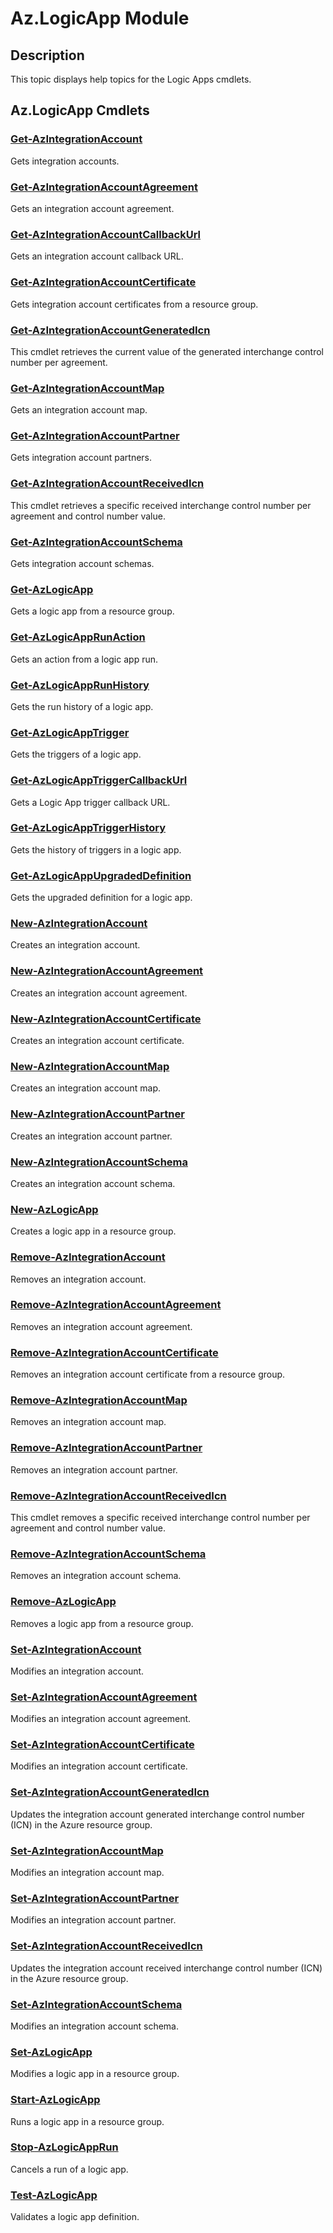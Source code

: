 ﻿---
Module Name: Az.LogicApp
Module Guid: 8a7d44bb-e747-4265-8f22-b3937961d709
Download Help Link: https://docs.microsoft.com/en-us/powershell/module/az.logicapp
Help Version: 4.0.3.0
Locale: en-US
---

# Az.LogicApp Module
## Description
This topic displays help topics for the Logic Apps cmdlets.

## Az.LogicApp Cmdlets
### [Get-AzIntegrationAccount](Get-AzIntegrationAccount.md)
Gets integration accounts.

### [Get-AzIntegrationAccountAgreement](Get-AzIntegrationAccountAgreement.md)
Gets an integration account agreement.

### [Get-AzIntegrationAccountCallbackUrl](Get-AzIntegrationAccountCallbackUrl.md)
Gets an integration account callback URL.

### [Get-AzIntegrationAccountCertificate](Get-AzIntegrationAccountCertificate.md)
Gets integration account certificates from a resource group.

### [Get-AzIntegrationAccountGeneratedIcn](Get-AzIntegrationAccountGeneratedIcn.md)
This cmdlet retrieves the current value of the generated interchange control number per agreement.

### [Get-AzIntegrationAccountMap](Get-AzIntegrationAccountMap.md)
Gets an integration account map.

### [Get-AzIntegrationAccountPartner](Get-AzIntegrationAccountPartner.md)
Gets integration account partners.

### [Get-AzIntegrationAccountReceivedIcn](Get-AzIntegrationAccountReceivedIcn.md)
This cmdlet retrieves a specific received interchange control number per agreement and control number value.

### [Get-AzIntegrationAccountSchema](Get-AzIntegrationAccountSchema.md)
Gets integration account schemas.

### [Get-AzLogicApp](Get-AzLogicApp.md)
Gets a logic app from a resource group.

### [Get-AzLogicAppRunAction](Get-AzLogicAppRunAction.md)
Gets an action from a logic app run.

### [Get-AzLogicAppRunHistory](Get-AzLogicAppRunHistory.md)
Gets the run history of a logic app.

### [Get-AzLogicAppTrigger](Get-AzLogicAppTrigger.md)
Gets the triggers of a logic app.

### [Get-AzLogicAppTriggerCallbackUrl](Get-AzLogicAppTriggerCallbackUrl.md)
Gets a Logic App trigger callback URL.

### [Get-AzLogicAppTriggerHistory](Get-AzLogicAppTriggerHistory.md)
Gets the history of triggers in a logic app.

### [Get-AzLogicAppUpgradedDefinition](Get-AzLogicAppUpgradedDefinition.md)
Gets the upgraded definition for a logic app.

### [New-AzIntegrationAccount](New-AzIntegrationAccount.md)
Creates an integration account.

### [New-AzIntegrationAccountAgreement](New-AzIntegrationAccountAgreement.md)
Creates an integration account agreement.

### [New-AzIntegrationAccountCertificate](New-AzIntegrationAccountCertificate.md)
Creates an integration account certificate.

### [New-AzIntegrationAccountMap](New-AzIntegrationAccountMap.md)
Creates an integration account map.

### [New-AzIntegrationAccountPartner](New-AzIntegrationAccountPartner.md)
Creates an integration account partner.

### [New-AzIntegrationAccountSchema](New-AzIntegrationAccountSchema.md)
Creates an integration account schema.

### [New-AzLogicApp](New-AzLogicApp.md)
Creates a logic app in a resource group.

### [Remove-AzIntegrationAccount](Remove-AzIntegrationAccount.md)
Removes an integration account.

### [Remove-AzIntegrationAccountAgreement](Remove-AzIntegrationAccountAgreement.md)
Removes an integration account agreement.

### [Remove-AzIntegrationAccountCertificate](Remove-AzIntegrationAccountCertificate.md)
Removes an integration account certificate from a resource group.

### [Remove-AzIntegrationAccountMap](Remove-AzIntegrationAccountMap.md)
Removes an integration account map.

### [Remove-AzIntegrationAccountPartner](Remove-AzIntegrationAccountPartner.md)
Removes an integration account partner.

### [Remove-AzIntegrationAccountReceivedIcn](Remove-AzIntegrationAccountReceivedIcn.md)
This cmdlet removes a specific received interchange control number per agreement and control number value.

### [Remove-AzIntegrationAccountSchema](Remove-AzIntegrationAccountSchema.md)
Removes an integration account schema.

### [Remove-AzLogicApp](Remove-AzLogicApp.md)
Removes a logic app from a resource group.

### [Set-AzIntegrationAccount](Set-AzIntegrationAccount.md)
Modifies an integration account.

### [Set-AzIntegrationAccountAgreement](Set-AzIntegrationAccountAgreement.md)
Modifies an integration account agreement.

### [Set-AzIntegrationAccountCertificate](Set-AzIntegrationAccountCertificate.md)
Modifies an integration account certificate.

### [Set-AzIntegrationAccountGeneratedIcn](Set-AzIntegrationAccountGeneratedIcn.md)
Updates the integration account generated interchange control number (ICN) in the Azure resource group.

### [Set-AzIntegrationAccountMap](Set-AzIntegrationAccountMap.md)
Modifies an integration account map.

### [Set-AzIntegrationAccountPartner](Set-AzIntegrationAccountPartner.md)
Modifies an integration account partner.

### [Set-AzIntegrationAccountReceivedIcn](Set-AzIntegrationAccountReceivedIcn.md)
Updates the integration account received interchange control number (ICN) in the Azure resource group.

### [Set-AzIntegrationAccountSchema](Set-AzIntegrationAccountSchema.md)
Modifies an integration account schema.

### [Set-AzLogicApp](Set-AzLogicApp.md)
Modifies a logic app in a resource group.

### [Start-AzLogicApp](Start-AzLogicApp.md)
Runs a logic app in a resource group.

### [Stop-AzLogicAppRun](Stop-AzLogicAppRun.md)
Cancels a run of a logic app.

### [Test-AzLogicApp](Test-AzLogicApp.md)
Validates a logic app definition.

